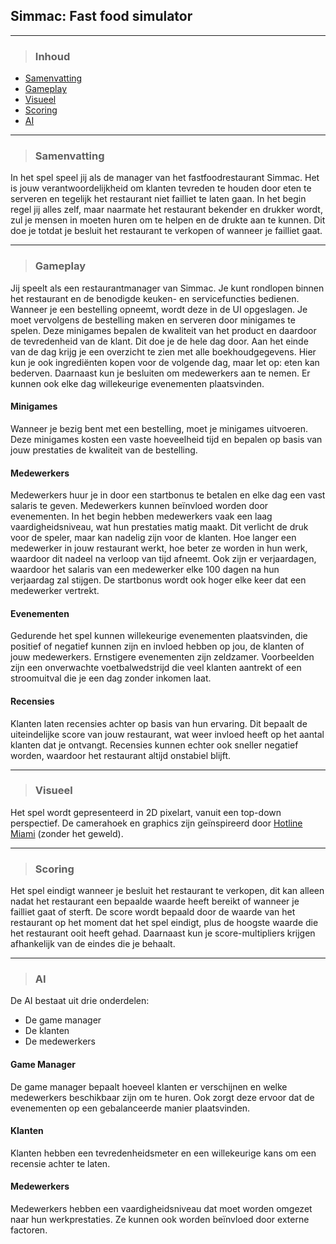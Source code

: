 ## Simmac: Fast food simulator

---

> ### Inhoud

- [Samenvatting](#samenvatting)
- [Gameplay](#gameplay)
- [Visueel](#visueel)
- [Scoring](#scoring)
- [AI](#ai)

---

> ### Samenvatting

In het spel speel jij als de manager van het fastfoodrestaurant Simmac. Het is jouw verantwoordelijkheid om klanten tevreden te houden door eten te serveren en tegelijk 
het restaurant niet failliet te laten gaan. In het begin regel jij alles zelf, maar naarmate het restaurant bekender en drukker wordt, zul je mensen in moeten huren om 
te helpen en de drukte aan te kunnen. Dit doe je totdat je besluit het restaurant te verkopen of wanneer je failliet gaat.

---

> ### Gameplay

Jij speelt als een restaurantmanager van Simmac. Je kunt rondlopen binnen het restaurant en de benodigde keuken- en servicefuncties bedienen. Wanneer je een bestelling opneemt, 
wordt deze in de UI opgeslagen. Je moet vervolgens de bestelling maken en serveren door minigames te spelen. Deze minigames bepalen de kwaliteit van het product en 
daardoor de tevredenheid van de klant. Dit doe je de hele dag door. Aan het einde van de dag krijg je een overzicht te zien met alle boekhoudgegevens. Hier kun je ook 
ingrediënten kopen voor de volgende dag, maar let op: eten kan bederven. Daarnaast kun je besluiten om medewerkers aan te nemen. Er kunnen ook elke dag willekeurige evenementen 
plaatsvinden.

#### Minigames

Wanneer je bezig bent met een bestelling, moet je minigames uitvoeren. Deze minigames kosten een vaste hoeveelheid tijd en bepalen op basis van jouw prestaties de kwaliteit 
van de bestelling.

#### Medewerkers

Medewerkers huur je in door een startbonus te betalen en elke dag een vast salaris te geven. Medewerkers kunnen beïnvloed worden door evenementen. In het begin hebben medewerkers 
vaak een laag vaardigheidsniveau, wat hun prestaties matig maakt. Dit verlicht de druk voor de speler, maar kan nadelig zijn voor de klanten. Hoe langer een medewerker in jouw 
restaurant werkt, hoe beter ze worden in hun werk, waardoor dit nadeel na verloop van tijd afneemt. Ook zijn er verjaardagen, waardoor het salaris van een medewerker elke 100 
dagen na hun verjaardag zal stijgen. De startbonus wordt ook hoger elke keer dat een medewerker vertrekt.

<div style="page-break-after: always;"></div>

#### Evenementen

Gedurende het spel kunnen willekeurige evenementen plaatsvinden, die positief of negatief kunnen zijn en invloed hebben op jou, de klanten of jouw medewerkers. Ernstigere 
evenementen zijn zeldzamer. Voorbeelden zijn een onverwachte voetbalwedstrijd die veel klanten aantrekt of een stroomuitval die je een dag zonder inkomen laat.

#### Recensies

Klanten laten recensies achter op basis van hun ervaring. Dit bepaalt de uiteindelijke score van jouw restaurant, wat weer invloed heeft op het aantal klanten dat je 
ontvangt. Recensies kunnen echter ook sneller negatief worden, waardoor het restaurant altijd onstabiel blijft.

---

> ### Visueel

Het spel wordt gepresenteerd in 2D pixelart, vanuit een top-down perspectief. De camerahoek en graphics zijn geïnspireerd door 
[Hotline Miami](https://store.steampowered.com/app/219150/Hotline_Miami/) (zonder het geweld).

---

> ### Scoring

Het spel eindigt wanneer je besluit het restaurant te verkopen, dit kan alleen nadat het restaurant een bepaalde waarde heeft bereikt of wanneer je failliet gaat of sterft. 
De score wordt bepaald door de waarde van het restaurant op het moment dat het spel eindigt, plus de hoogste waarde die het restaurant ooit heeft gehad. Daarnaast kun je 
score-multipliers krijgen afhankelijk van de eindes die je behaalt.

---

> ### AI

De AI bestaat uit drie onderdelen:

- De game manager
- De klanten
- De medewerkers

#### Game Manager

De game manager bepaalt hoeveel klanten er verschijnen en welke medewerkers beschikbaar zijn om te huren. Ook zorgt deze ervoor dat de evenementen op een gebalanceerde 
manier plaatsvinden.

#### Klanten

Klanten hebben een tevredenheidsmeter en een willekeurige kans om een recensie achter te laten.

#### Medewerkers

Medewerkers hebben een vaardigheidsniveau dat moet worden omgezet naar hun werkprestaties. Ze kunnen ook worden beïnvloed door externe factoren.
